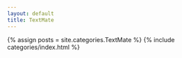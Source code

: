 ```yaml
---
layout: default
title: TextMate
---
```

{% assign posts = site.categories.TextMate %}
{% include categories/index.html %}
